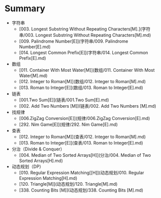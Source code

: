 # Summary
* 字符串
  * [003. Longest Substring Without Repeating Characters[M].](字符串/003. Longest Substring Without Repeating Characters[M].md)
  * [009. Palindrome Number[E]](字符串/009. Palindrome Number[E].md)
  * [014. Longest Common Prefix[E]](字符串/014. Longest Common Prefix[E].md)
* 数组
  * [011. Container With Most Water[M]](数组/011. Container With Most Water[M].md)
  * [012. Integer to Roman[M]](数组/012. Integer to Roman[M].md)
  * [013. Roman to Integer[E]](数组/013. Roman to Integer[E].md)
* 链表
  * [001.Two Sum[E]](链表/001.Two Sum[E].md)
  * [002. Add Two Numbers [M]](链表/002. Add Two Numbers [M].md)
* 找规律
  * [006.ZigZag Conversion[E]](规律/006.ZigZag Conversion[E].md)
  * [292. Nim Game[E]](规律/292. Nim Game[E].md)
* 查表
  * [012. Integer to Roman[M]](查表/012. Integer to Roman[M].md)
  * [013. Roman to Integer[E]](查表/013. Roman to Integer[E].md)
* 分治（Divide & Conquer）
  * [004. Median of Two Sorted Arrays[H]](分治/004. Median of Two Sorted Arrays[H].md)
* 动态规划（DP）
  * [010. Regular Expression Matching[[H]](动态规划/010. Regular Expression Matching[H].md)
  * [120. Triangle[M]](动态规划/120. Triangle[M].md)
  * [338. Counting Bits [M]](动态规划/338. Counting Bits [M].md)
